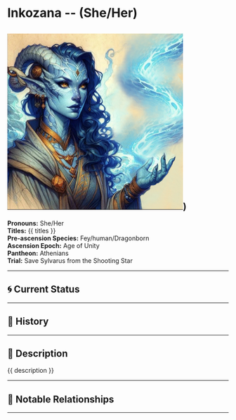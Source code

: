 # Inkozana  --  (She/Her)

<!-- Optional  -->
<img src="Inkozana.jpg" alt="Inkozana" style="width:400px;"/>)
---

**Pronouns:** She/Her  
**Titles:** {{ titles }}  
**Pre-ascension Species:** Fey/human/Dragonborn  
**Ascension Epoch:** Age of Unity  
**Pantheon:** Athenians  
**Trial:** Save Sylvarus from the Shooting Star

---

## 🌀 Current Status


---

## 📜 History


---

## 🧠 Description
{{ description }}

---

## 🧩 Notable Relationships

---
